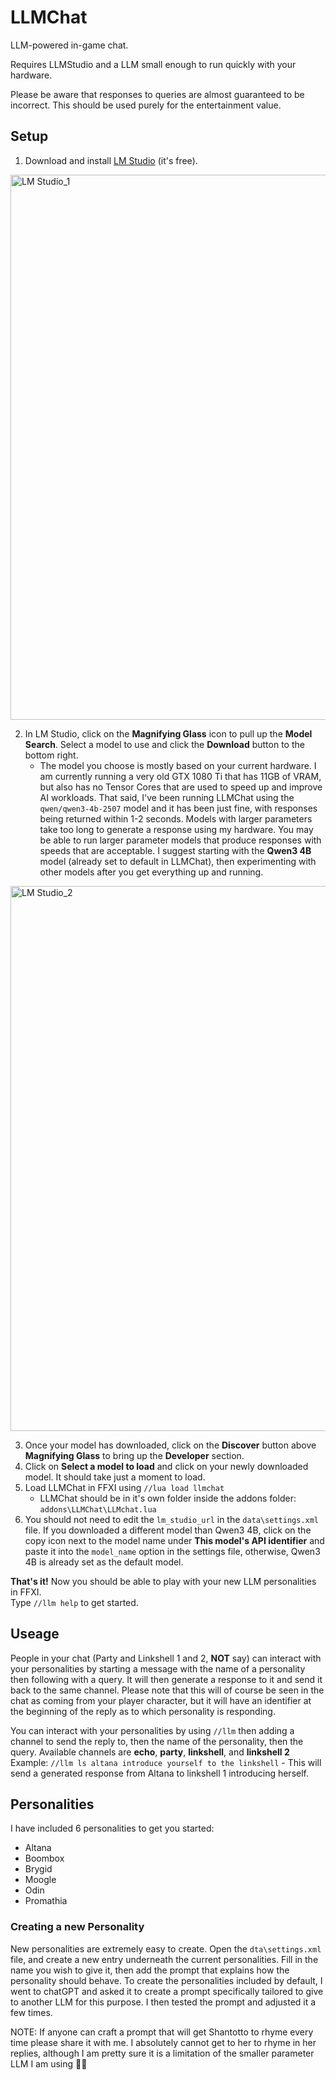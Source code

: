 # LLMChat
LLM-powered in-game chat.

Requires LLMStudio and a LLM small enough to run quickly with your hardware.  

Please be aware that responses to queries are almost guaranteed to be incorrect. This should be used purely for the entertainment value.

## Setup

1) Download and install [LM Studio](https://lmstudio.ai/) (it's free).

<img width="1407" height="872" alt="LM Studio_1" src="https://github.com/user-attachments/assets/0c460e31-3c81-426b-bc18-469d501c38f6" />

2) In LM Studio, click on the **Magnifying Glass** icon to pull up the **Model Search**. Select a model to use and click the **Download** button to the bottom right.
   - The model you choose is mostly based on your current hardware. I am currently running a very old GTX 1080 Ti that has 11GB of VRAM, but also has no Tensor Cores that are used to speed up and improve AI workloads. That said, I've been running LLMChat using the `qwen/qwen3-4b-2507` model and it has been just fine, with responses being returned within 1-2 seconds. Models with larger parameters take too long to generate a response using my hardware. You may be able to run larger parameter models that produce responses with speeds that are acceptable. I suggest starting with the **Qwen3 4B** model (already set to default in LLMChat), then experimenting with other models after you get everything up and running.

<img width="1407" height="872" alt="LM Studio_2" src="https://github.com/user-attachments/assets/272b9437-13e5-4a56-8d93-b08e9d486ff9" />

3) Once your model has downloaded, click on the **Discover** button above **Magnifying Glass** to bring up the **Developer** section.
4) Click on **Select a model to load** and click on your newly downloaded model. It should take just a moment to load.
5) Load LLMChat in FFXI using `//lua load llmchat`
   - LLMChat should be in it's own folder inside the addons folder: `addons\LLMChat\LLMchat.lua`
6) You should not need to edit the `lm_studio_url` in the `data\settings.xml` file. If you downloaded a different model than Qwen3 4B, click on the copy icon next to the model name under **This model's API identifier** and paste it into the `model_name` option in the settings file, otherwise, Qwen3 4B is already set as the default model.

**That's it!** Now you should be able to play with your new LLM personalities in FFXI.  
Type `//llm help` to get started.

## Useage

People in your chat (Party and Linkshell 1 and 2, **NOT** say) can interact with your personalities by starting a message with the name of a personality then following with a query. It will then generate a response to it and send it back to the same channel. Please note that this will of course be seen in the chat as coming from your player character, but it will have an identifier at the beginning of the reply as to which personality is responding.

You can interact with your personalities by using `//llm` then adding a channel to send the reply to, then the name of the personality, then the query. Available channels are **echo**, **party**, **linkshell**, and **linkshell 2**  
Example: `//llm ls altana introduce yourself to the linkshell` - This will send a generated response from Altana to linkshell 1 introducing herself.


## Personalities
I have included 6 personalities to get you started:
- Altana
- Boombox
- Brygid
- Moogle
- Odin
- Promathia

### Creating a new Personality
New personalities are extremely easy to create. Open the `dta\settings.xml` file, and create a new entry underneath the current personalities. Fill in the name you wish to give it, then add the prompt that explains how the personality should behave. To create the personalities included by default, I went to chatGPT and asked it to create a prompt specifically tailored to give to another LLM for this purpose. I then tested the prompt and adjusted it a few times.

NOTE: If anyone can craft a prompt that will get Shantotto to rhyme every time please share it with me. I absolutely cannot get to her to rhyme in her replies, although I am pretty sure it is a limitation of the smaller parameter LLM I am using 🤷‍♂️
